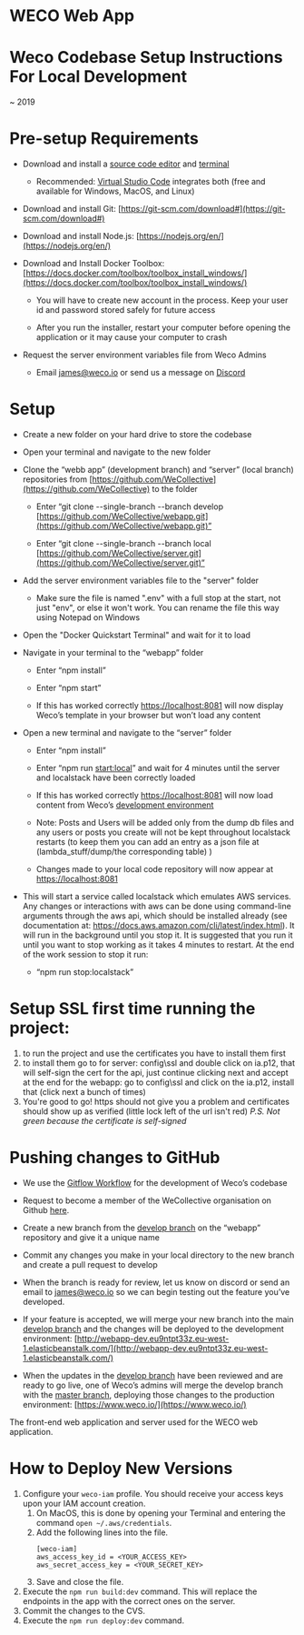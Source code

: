 # WECO Web App

# **Weco Codebase Setup Instructions For Local Development**
~ 2019

# Pre-setup Requirements

-   Download and install a [source code editor](https://en.wikipedia.org/wiki/Source_code_editor) and [terminal](https://www.quora.com/In-coding-terms-what-is-a-terminal-and-what-is-it-used-for)
    

	-   Recommended: [Virtual Studio Code](https://code.visualstudio.com/) integrates both (free and available for Windows, MacOS, and Linux)
    

-   Download and install Git: [](https://git-scm.com/download) [https://git-scm.com/download#](https://git-scm.com/download#)
    
-   Download and install Node.js: [https://nodejs.org/en/](https://nodejs.org/en/)
    
-   Download and Install Docker Toolbox: [https://docs.docker.com/toolbox/toolbox_install_windows/](https://docs.docker.com/toolbox/toolbox_install_windows/)
    
	-   You will have to create new account in the process. Keep your user id and password stored safely for future access
	
	-   After you run the installer, restart your computer before opening the application or it may cause your computer to crash
	
-   Request the server environment variables file from Weco Admins
    
	-   Email james@weco.io or send us a message on [Discord](https://discord.gg/n4xqXj7)    

# Setup

-   Create a new folder on your hard drive to store the codebase
    
-   Open your terminal and navigate to the new folder
    
-   Clone the “webb app” (development branch) and “server” (local branch) repositories from [https://github.com/WeCollective](https://github.com/WeCollective) to the folder

	-   Enter “git clone --single-branch --branch develop [https://github.com/WeCollective/webapp.git](https://github.com/WeCollective/webapp.git)”
    
	-   Enter “git clone --single-branch --branch local [https://github.com/WeCollective/server.git](https://github.com/WeCollective/server.git)”

-   Add the server environment variables file to the "server" folder

	-   Make sure the file is named ".env" with a full stop at the start, not just "env", or else it won't work. You can rename the file this way using Notepad on Windows
	
-   Open the "Docker Quickstart Terminal" and wait for it to load

-   Navigate in your terminal to the “webapp” folder 

	-   Enter “npm install”
    
	-   Enter “npm start”
    
	-   If this has worked correctly [https://localhost:8081](https://localhost:8081/) will now display Weco’s template in your browser but won’t load any content

-   Open a new terminal and navigate to the “server” folder

	-   Enter “npm install”
    
	-   Enter “npm run [start:local](https://github.com/WeCollective/server/blob/master/package.json#L15)” and wait for 4 minutes until the server and localstack have been correctly loaded
    
	-   If this has worked correctly [https://localhost:8081](https://localhost:8081/) will now load content from Weco’s [development environment](https://en.wikipedia.org/wiki/Deployment_environment#Development)

	-   Note: Posts and Users will be added only from the dump db files and any users or posts you create will not be kept throughout localstack restarts (to keep them you can add an entry as a json file at (lambda_stuff/dump/the corresponding table) )
    
	-   Changes made to your local code repository will now appear at [](https://localhost:8081/) [https://localhost:8081](https://localhost:8081)

-   This will start a service called localstack which emulates AWS services. Any changes or interactions with aws can be done using command-line arguments through the aws api, which should be installed already (see documentation at: https://docs.aws.amazon.com/cli/latest/index.html). It will run in the background until you stop it. It is suggested that you run it until you want to stop working as it takes 4 minutes to restart. At the end of the work session to stop it run:

	-   “npm run stop:localstack”
    
# Setup SSL first time running the project:

1. to run the project and use the certificates you have to install them first
2. to install them go to
	for server: config\ssl and double click on ia.p12, that will self-sign the cert for the api, just continue clicking next and accept at the end
	for the webapp: go to config\ssl and click on the ia.p12, install that (click next a bunch of times)
3. You're good to go! https should not give you a problem and certificates should show up as verified (little lock left of the url isn't red)
_P.S. Not green because the certificate is self-signed_


# Pushing changes to GitHub

-   We use the [Gitflow Workflow](https://www.atlassian.com/git/tutorials/comparing-workflows/gitflow-workflow) for the development of Weco’s codebase
    
-   Request to become a member of the WeCollective organisation on Github [here](https://github.com/orgs/WeCollective/people).
    
-   Create a new branch from the [develop branch](https://github.com/WeCollective/webapp/tree/develop) on the “webapp” repository and give it a unique name
    
-   Commit any changes you make in your local directory to the new branch and create a pull request to develop
    
-   When the branch is ready for review, let us know on discord or send an email to [james@weco.io](mailto:james@weco.io) so we can begin testing  out the feature you’ve developed.
    
-   If your feature is accepted, we will merge your new branch into the main [develop branch](https://github.com/WeCollective/webapp/tree/develop) and the changes will be deployed to the development environment: [http://webapp-dev.eu9ntpt33z.eu-west-1.elasticbeanstalk.com/](http://webapp-dev.eu9ntpt33z.eu-west-1.elasticbeanstalk.com/)
    
-   When the updates in the [develop branch](https://github.com/WeCollective/webapp/tree/develop) have been reviewed and are ready to go live, one of Weco’s admins will merge the develop branch with the [master branch](https://github.com/WeCollective/webapp), deploying those changes to the production environment: [https://www.weco.io/](https://www.weco.io/)

The front-end web application and server used for the WECO web application.

# How to Deploy New Versions

1. Configure your `weco-iam` profile. You should receive your access keys upon your IAM account creation.
    1. On MacOS, this is done by opening your Terminal and entering the command `open ~/.aws/credentials`.
    2. Add the following lines into the file.
        ```
        [weco-iam]
        aws_access_key_id = <YOUR_ACCESS_KEY>
        aws_secret_access_key = <YOUR_SECRET_KEY>
        ```
    3. Save and close the file.
2. Execute the `npm run build:dev` command. This will replace the endpoints in the app with the correct ones on the server.
3. Commit the changes to the CVS.
4. Execute the `npm run deploy:dev` command.
